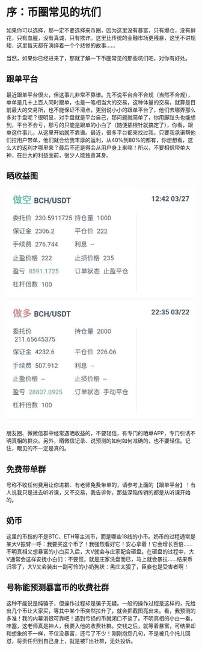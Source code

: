 # 序：币圈常见的坑们

如果你可以选择，那一定不要选择来币圈，因为这里没有暴富，只有爆仓，没有鲜花，只有血腥，没有真诚，只有欺诈。这里比传统的金融市场更残暴，这里不讲规矩，这里每天都在演绎着一个个悲惨的故事……

当然，如果你已经进来了，那就了解一下币圈常见的那些坑们吧，对你有好处。

## 跟单平台

最近跟单平台很火，但这事儿非常不靠谱。先不说平台合不合规（当然不合规），单单是几十上百人同时跟单，也是一笔相当大的交易，这种体量的交易，就算是目前最大的交易所，也不能保证不滑点，更别说小小的跟单平台了，他们去哪弄那么多对手盘呢？很明显，对手盘就是平台自己，那问题就简单了，你用脚趾头也能想到，平台不会亏，那亏的只能是跟单的小白了（随便插根针就搞定了），你看，跟单这件事儿，从这里开始就不靠谱。最近，很多平台都来找过我，只要我承诺帮他们拉用户带单，他们就会给我丰厚的返利，从40%到80%的都有，你想想看，这么大的返利才哪里来？最后不还是得会从用户身上来嘛！所以，不要相信带单大神，在巨大的利益面前，很少人能独善其身。

## 晒收益图

![](.gitbook/assets/img_3032.JPG)

朋友圈、微微信群中经常遇晒收益的，不要轻信，有专门的晒单APP，专门引诱不明真相的群众。另外，晒微信记录、说预测的如何如何准确的，也不要轻信。记住，眼见的不一定是真的。

## 免费带单群

号称不收任何费用让你进群、有老师免费带单的，请参考上面的【跟单平台】！有人说我只是进去听听课，又不交易，我告诉你，那些深陷传销的都是从听课开始的。

## 奶币

这里的币指的不是BTC、ETH等主流币，而是哪些18线的小币。奶币的过程通常是某大V振臂一呼：我要买这个币了！我强烈看好它！安心拿着！它会增长百倍……不明真相又想暴富的小白买入后，大V就会与庄家配合砸盘。在砸盘的过程中，大V通常会这样安抚小白们：不要慌，就是庄家洗盘而已，马上就会暴拉……结果币归零了，大V又会装出一副可怜的小奶狗状：黑庄太狠了，臣妾也是受害者啊！

## 号称能预测暴富币的收费社群

这种不能说是纯骗子，但操作过程却是骗子无疑。一般的操作过程是这样的，先给出几个币让大家买，等其中某个币突然拉升了，就会把截图亮出来。看，我预测的多准！我的内幕消很可靠吧！遇到亏损的币就闭口不谈了。不明真相的小白一看，哇塞，这老师真是神人，我要入他的收费社群。交钱之后，就等着暴富，可结果却和想象的不一样，不仅没暴富，还亏了不少！刚刚抱怨几句，不是被几个托儿回怼，将责任归到自己身上，就是被T出社群，无处投诉。







